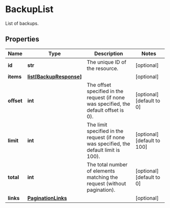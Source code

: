 # BackupList

List of backups.
## Properties
| Name | Type | Description | Notes |
| ------------ | ------------- | ------------- | ------------- |
| **id** | **str** | The unique ID of the resource. | [optional]  |
| **items** | [**list[BackupResponse]**](BackupResponse.md) |  | [optional]  |
| **offset** | **int** | The offset specified in the request (if none was specified, the default offset is 0).  | [optional] [default to 0] |
| **limit** | **int** | The limit specified in the request (if none was specified, the default limit is 100).  | [optional] [default to 100] |
| **total** | **int** | The total number of elements matching the request (without pagination).  | [optional] [default to 0] |
| **links** | [**PaginationLinks**](PaginationLinks.md) |  | [optional]  |


